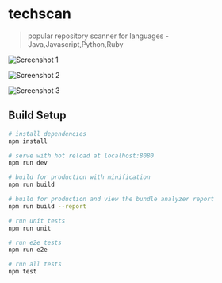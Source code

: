 # techscan

> popular repository scanner for languages - Java,Javascript,Python,Ruby

![Screenshot 1](http://sujaykundu.com/images/wireframe.png)

![Screenshot 2](http://sujaykundu.com/images/wireframe.png)

![Screenshot 3]()

## Build Setup

``` bash
# install dependencies
npm install

# serve with hot reload at localhost:8080
npm run dev

# build for production with minification
npm run build

# build for production and view the bundle analyzer report
npm run build --report

# run unit tests
npm run unit

# run e2e tests
npm run e2e

# run all tests
npm test
```
